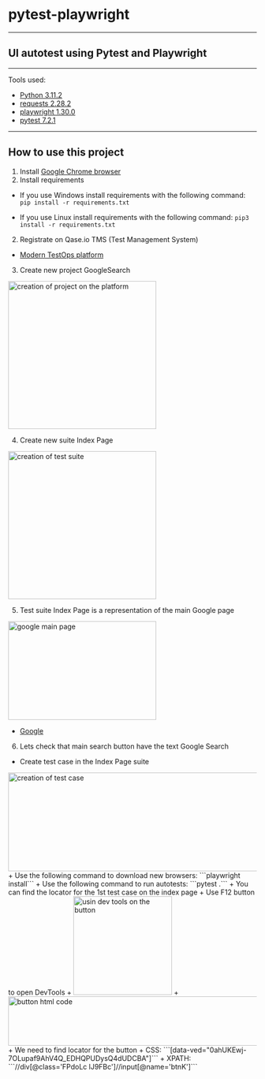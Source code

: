 # pytest-playwright

---

## UI autotest using Pytest and Playwright

---

Tools used:

+ [Python 3.11.2](https://www.python.org/downloads/)
+ [requests 2.28.2](https://pypi.org/project/requests/)
+ [playwright 1.30.0](https://pypi.org/project/playwright/)
+ [pytest 7.2.1](https://pypi.org/project/pytest/)

---

## How to use this project

1. Install [Google Chrome browser](https://www.google.com/chrome/)
2. Install requirements

+ If you use Windows install requirements with the following command:
```pip install -r requirements.txt```

+ If you use Linux install requirements with the following command:
```pip3 install -r requirements.txt```

2. Registrate on Qase.io TMS (Test Management System)
+ [Modern TestOps platform](https://qase.io/)

3. Create new project GoogleSearch
<img src="GS_Qase.png" width="300" height="300" alt="creation of project on the platform">

4. Create new suite Index Page
<img src="Create_suite.png" width="300" height="300" alt="creation of test suite">

5. Test suite Index Page is a representation of the main Google page
<img src="Google_page.png" width="300" height="200" alt="google main page">

+ [Google](https://www.google.com/)

6. Lets check that main search button have the text Google Search
+ Create test case in the Index Page suite
<img src="testCaseGS.png" width="600" height="200" alt="creation of test case">
+ Use the following command to download new browsers:
```playwright install```
+ Use the following command to run autotests:
```pytest .```
+ You can find the locator for the 1st test case on the index page
  + Use F12 button to open DevTools
  + <img src="main_button_devtools.png" width="200" height="200" alt="usin dev tools on the button">
  + <img src="button_html.png" width="800" height="100" alt="button html code">
  + We need to find locator for the button
  + CSS: ```[data-ved="0ahUKEwj-7OLupaf9AhV4Q_EDHQPUDysQ4dUDCBA"]```
  + XPATH: ```//div[@class='FPdoLc lJ9FBc']//input[@name='btnK']```